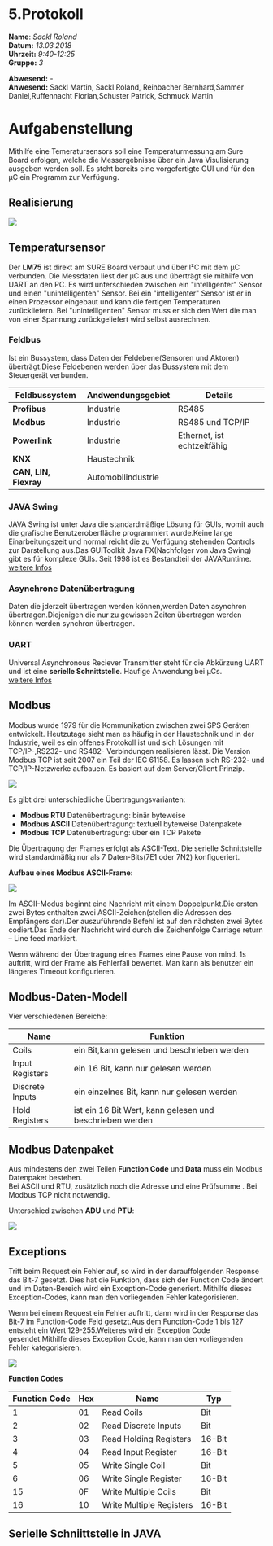 # 5.Protokoll  
  
  **Name**:  *Sackl Roland*  
  **Datum:** *13.03.2018*  
  **Uhrzeit:** *9:40-12:25*  
  **Gruppe:** *3*  
  
  **Abwesend:**   -  
  **Anwesend:**   Sackl Martin, Sackl Roland, Reinbacher Bernhard,Sammer Daniel,Ruffennacht Florian,Schuster Patrick, Schmuck Martin   




# Aufgabenstellung


Mithilfe eine Temeratursensors soll eine Temperaturmessung am Sure Board erfolgen, welche die Messergebnisse über ein Java Visulisierung ausgeben werden soll. Es steht bereits eine vorgefertigte GUI und für den µC ein Programm zur Verfügung.


## **Realisierung**  
![](https://github.com/HTLMechatronics/m14-la1-sx/blob/sacrom14/sacrom14/lab5.png)


## **Temperatursensor**
Der **LM75** ist direkt am SURE Board verbaut und über I²C mit dem µC verbunden. Die Messdaten liest der µC aus und überträgt sie mithilfe von UART an den PC. Es wird unterschieden zwischen ein "intelligenter" Sensor und einen "unintelligenten" Sensor. Bei ein "intelligenter" Sensor ist er in einen Prozessor eingebaut und kann die fertigen Temperaturen zurückliefern.  Bei "unintelligenten" Sensor muss er sich den Wert die man von einer Spannung zurückgeliefert wird selbst ausrechnen.


### Feldbus
Ist ein Bussystem, dass Daten der Feldebene(Sensoren und Aktoren) überträgt.Diese Feldebenen werden über das Bussystem mit dem Steuergerät verbunden.  

Feldbussystem | Andwendungsgebiet | Details  
------------- | ----------------- | -----  
**Profibus** | Industrie | RS485   
**Modbus** | Industrie | RS485 und TCP/IP   
**Powerlink** | Industrie | Ethernet, ist echtzeitfähig   
**KNX** | Haustechnik |    
**CAN, LIN, Flexray** | Automobilindustrie | 





### JAVA Swing 

JAVA Swing ist unter Java die standardmäßige Lösung für GUIs, womit auch die grafische Benutzeroberfläche programmiert wurde.Keine lange Einarbeitungszeit und normal reicht die zu Verfügung stehenden  Controls zur Darstellung aus.Das GUIToolkit Java FX(Nachfolger von Java Swing) gibt es für komplexe GUIs. Seit 1998 ist es Bestandteil der JAVARuntime.  
[weitere Infos](https://www.java-tutorial.org/swing.html)  

### Asynchrone Datenübertragung  
Daten die jderzeit übertragen werden können,werden Daten asynchron übertragen.Diejenigen die nur zu gewissen Zeiten übertragen werden können werden synchron übertragen.

### UART
Universal Asynchronous Reciever Transmitter steht für die Abkürzung UART und ist eine **serielle Schnittstelle**. Haufige Anwendung bei µCs.  
[weitere Infos](https://www.mikrocontroller.net/articles/UART)




## **Modbus**  
 Modbus wurde 1979 für die Kommunikation zwischen zwei SPS Geräten entwickelt. Heutzutage sieht man es häufig in der Haustechnik und in der Industrie, weil es ein offenes Protokoll ist und sich Lösungen mit TCP/IP-,RS232- und RS482- Verbindungen realisieren lässt. Die Version Modbus TCP ist seit 2007 ein Teil der IEC 61158. Es lassen sich RS-232- und TCP/IP-Netzwerke aufbauen. Es basiert auf dem Server/Client Prinzip.
  

![](https://github.com/HTLMechatronics/m14-la1-sx/blob/sacrom14/sacrom14/ModbusServerClient.png)  



Es gibt drei unterschiedliche Übertragungsvarianten:  
* **Modbus RTU**  Datenübertragung: binär byteweise   
* **Modbus ASCII**  Datenübertragung: textuell byteweise Datenpakete   
* **Modbus TCP** Datenübertragung: über ein TCP Pakete 


Die Übertragung der Frames erfolgt  als ASCII-Text. Die serielle Schnittstelle wird standardmäßig nur als 7 Daten-Bits(7E1 oder 7N2)  konfigueriert. 

**Aufbau eines Modbus ASCII-Frame:**    

![](https://github.com/HTLMechatronics/m14-la1-sx/blob/sacrom14/sacrom14/ModbusASCII.png)  


Im ASCII-Modus beginnt eine Nachricht mit einem Doppelpunkt.Die ersten zwei Bytes enthalten zwei ASCII-Zeichen(stellen die Adressen des Empfängers dar).Der auszuführende Befehl ist auf den nächsten zwei Bytes codiert.Das Ende der Nachricht wird durch die Zeichenfolge Carriage return – Line feed markiert.  

Wenn während der Übertragung eines Frames eine Pause von mind. 1s auftritt, wird der Frame als Fehlerfall bewertet. Man kann als benutzer ein längeres Timeout konfigurieren.  




## Modbus-Daten-Modell  
Vier verschiedenen Bereiche:    

Name | Funktion  
---- | --------   
Coils |   ein Bit,kann gelesen und beschrieben werden
Input Registers |  ein 16 Bit, kann nur gelesen werden  
Discrete Inputs |  ein einzelnes Bit, kann nur gelesen werden  
Hold Registers |  ist ein 16 Bit Wert, kann gelesen und beschrieben werden   



## **Modbus Datenpaket**

Aus mindestens den zwei Teilen **Function Code** und **Data** muss ein Modbus Datenpaket bestehen.  
Bei  ASCII und RTU, zusätzlich noch die Adresse und eine Prüfsumme .
Bei Modbus TCP nicht notwendig.  

Unterschied zwischen **ADU** und **PTU**:  

![](https://github.com/HTLMechatronics/m14-la1-sx/blob/sacrom14/sacrom14/ModbusADUPDU.png)  




## **Exceptions**  
Tritt beim Request ein Fehler auf, so wird in der darauffolgenden Response das Bit-7 gesetzt. Dies hat die Funktion, dass sich der Function Code ändert und im Daten-Bereich wird ein Exception-Code generiert. Mithilfe dieses Exception-Codes, kann man den vorliegenden Fehler kategorisieren.

Wenn bei einem Request ein Fehler auftritt, dann wird in der Response das Bit-7 im Function-Code Feld gesetzt.Aus dem Function-Code 1 bis 127 entsteht ein Wert 129-255.Weiteres wird ein Exception Code gesendet.Mithilfe dieses Exception Code, kann man den vorliegenden Fehler kategorisieren.

![](https://github.com/HTLMechatronics/m14-la1-sx/blob/sacrom14/sacrom14/ModbusException%20Code.png)  

**Function Codes**

Function Code | Hex | Name | Typ
--------------- | --------- | --------- | ---
1 | 01 | Read Coils | Bit
2 | 02 | Read Discrete Inputs | Bit
3 | 03 | Read Holding Registers | 16-Bit
4 | 04 | Read Input Register | 16-Bit
5 | 05 | Write Single Coil | Bit
6 | 06 | Write Single Register | 16-Bit 
15| 0F | Write Multiple Coils |	Bit
16| 10 | Write Multiple Registers | 16-Bit  

## Serielle Schniittstelle in JAVA




